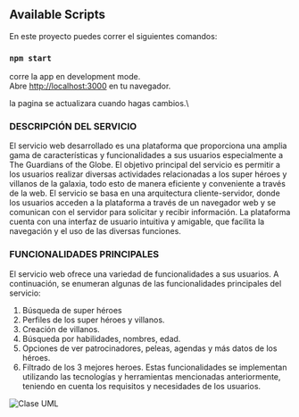 
## Available Scripts

En este proyecto puedes correr el siguientes comandos:

### `npm start`

corre la app en development mode.\
Abre [http://localhost:3000](http://localhost:3000) en tu navegador.

la pagina se actualizara cuando hagas cambios.\

### DESCRIPCIÓN DEL SERVICIO

El servicio web desarrollado es una plataforma que proporciona una amplia gama de características y funcionalidades a sus usuarios especialmente a The Guardians of the Globe. El objetivo principal del servicio es permitir a los usuarios realizar diversas actividades relacionadas a los super héroes y villanos de la galaxia, todo esto de manera eficiente y conveniente a través de la web.
El servicio se basa en una arquitectura cliente-servidor, donde los usuarios acceden a la plataforma a través de un navegador web y se comunican con el servidor para solicitar y recibir información. La plataforma cuenta con una interfaz de usuario intuitiva y amigable, que facilita la navegación y el uso de las diversas funciones.

### FUNCIONALIDADES PRINCIPALES

El servicio web ofrece una variedad de funcionalidades a sus usuarios. A continuación, se enumeran algunas de las funcionalidades principales del servicio:
1.	Búsqueda de super héroes 
2.	Perfiles de los super héroes y villanos.
3.	Creación de villanos.
4.	Búsqueda por habilidades, nombres, edad.
5.	Opciones de ver patrocinadores, peleas, agendas y más datos de los héroes.
6.	Filtrado de los 3 mejores heroes.
Estas funcionalidades se implementan utilizando las tecnologías y herramientas mencionadas anteriormente, teniendo en cuenta los requisitos y necesidades de los usuarios.

![Clase UML](https://github.com/isabella02/reto2_sophos/assets/82828398/0e04cf1b-a934-4b64-acc4-15ac28c0345b)

